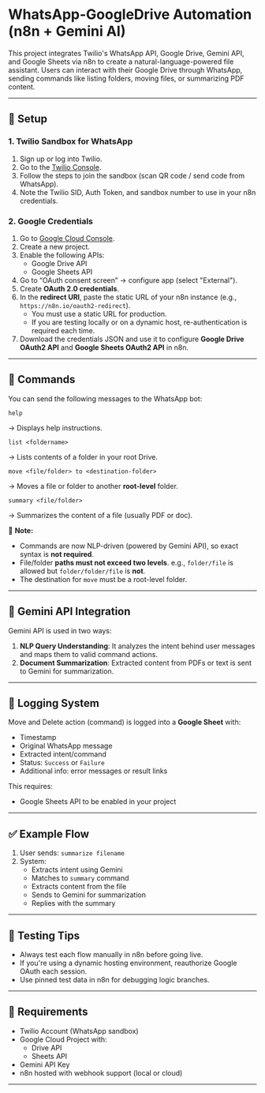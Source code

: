 
# WhatsApp-GoogleDrive Automation (n8n + Gemini AI)

This project integrates Twilio's WhatsApp API, Google Drive, Gemini API, and Google Sheets via n8n to create a natural-language-powered file assistant. Users can interact with their Google Drive through WhatsApp, sending commands like listing folders, moving files, or summarizing PDF content.

---

## 🔧 Setup

### 1. Twilio Sandbox for WhatsApp

1. Sign up or log into Twilio.
2. Go to the [Twilio Console](https://www.twilio.com/console/sms/whatsapp/learn).
3. Follow the steps to join the sandbox (scan QR code / send code from WhatsApp).
4. Note the Twilio SID, Auth Token, and sandbox number to use in your n8n credentials.

### 2. Google Credentials

1. Go to [Google Cloud Console](https://console.cloud.google.com/).
2. Create a new project.
3. Enable the following APIs:
   - Google Drive API
   - Google Sheets API
4. Go to “OAuth consent screen” → configure app (select "External").
5. Create **OAuth 2.0 credentials**.
6. In the **redirect URI**, paste the static URL of your n8n instance (e.g., `https://n8n.io/oauth2-redirect`).
   - You must use a static URL for production.
   - If you are testing locally or on a dynamic host, re-authentication is required each time.
7. Download the credentials JSON and use it to configure **Google Drive OAuth2 API** and **Google Sheets OAuth2 API** in n8n.

---

## 💬 Commands

You can send the following messages to the WhatsApp bot:

```
help
```
→ Displays help instructions.

```
list <foldername>
```
→ Lists contents of a folder in your root Drive.

```
move <file/folder> to <destination-folder>
```
→ Moves a file or folder to another **root-level** folder.

```
summary <file/folder>
```
→ Summarizes the content of a file (usually PDF or doc).

📝 **Note:**
- Commands are now NLP-driven (powered by Gemini API), so exact syntax is **not required**.
- File/folder **paths must not exceed two levels**. e.g., `folder/file` is allowed but `folder/folder/file` is **not**.
- The destination for `move` must be a root-level folder.

---

## 🧠 Gemini API Integration

Gemini API is used in two ways:

1. **NLP Query Understanding**: It analyzes the intent behind user messages and maps them to valid command actions.
2. **Document Summarization**: Extracted content from PDFs or text is sent to Gemini for summarization.

---

## 📄 Logging System

Move and Delete action (command) is logged into a **Google Sheet** with:

- Timestamp
- Original WhatsApp message
- Extracted intent/command
- Status: `Success` or `Failure`
- Additional info: error messages or result links

This requires:
- Google Sheets API to be enabled in your project

---

## ✅ Example Flow

1. User sends: `summarize filename`
2. System:
   - Extracts intent using Gemini
   - Matches to `summary` command
   - Extracts content from the file
   - Sends to Gemini for summarization
   - Replies with the summary


---

## 🧪 Testing Tips

- Always test each flow manually in n8n before going live.
- If you're using a dynamic hosting environment, reauthorize Google OAuth each session.
- Use pinned test data in n8n for debugging logic branches.

---

## 📌 Requirements

- Twilio Account (WhatsApp sandbox)
- Google Cloud Project with:
  - Drive API
  - Sheets API
- Gemini API Key
- n8n hosted with webhook support (local or cloud)

---
